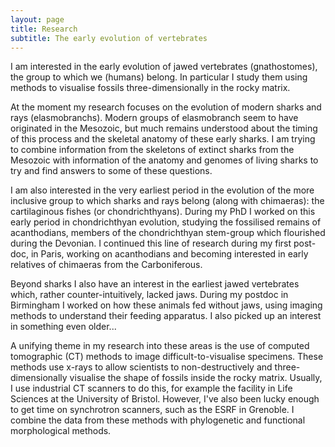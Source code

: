 ```yaml
---
layout: page
title: Research
subtitle: The early evolution of vertebrates
---
```


I am interested in the early evolution of jawed vertebrates (gnathostomes), the group to which we (humans) belong. In particular I study them using  methods to visualise fossils three-dimensionally in the rocky matrix.

At the moment my research focuses on the evolution of modern sharks and rays (elasmobranchs). Modern groups of elasmobranch seem to have originated in the Mesozoic, but much remains understood about the timing of this process and the skeletal anatomy of these early sharks. I am trying to combine information from the skeletons of extinct sharks from the Mesozoic with information of the anatomy and genomes of living sharks to try and find answers to some of these questions.

I am also interested in the very earliest period in the evolution of the more inclusive group to which sharks and rays belong (along with chimaeras): the cartilaginous fishes (or chondrichthyans). During my PhD I worked on this early period in chondrichthyan evolution, studying the fossilised remains of acanthodians, members of the chondrichthyan stem-group which flourished during the Devonian. I continued this line of research during my first post-doc, in Paris, working on acanthodians and becoming interested in early relatives of chimaeras from the Carboniferous.

Beyond sharks I also have an interest in the earliest jawed vertebrates which, rather counter-intuitively, lacked jaws. During my postdoc in Birmingham I worked on how these animals fed without jaws, using imaging methods to understand their feeding apparatus. I also picked up an interest in something even older...

A unifying theme in my research into these areas is the use of computed tomographic (CT) methods to image difficult-to-visualise specimens. These methods use x-rays to allow scientists to non-destructively and three-dimensionally visualise the shape of fossils inside the rocky matrix. Usually, I use industrial CT scanners to do this, for example the facility in Life Sciences at the University of Bristol. However, I've also been lucky enough to get time on synchrotron scanners, such as the ESRF in Grenoble. I combine the data from these methods with phylogenetic and functional morphological methods.

